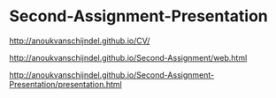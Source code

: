 # Second-Assignment-Presentation

http://anoukvanschijndel.github.io/CV/

http://anoukvanschijndel.github.io/Second-Assignment/web.html

http://anoukvanschijndel.github.io/Second-Assignment-Presentation/presentation.html
